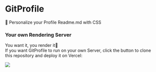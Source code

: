 # GitProfile
🎨 Personalize your Profile Readme.md with CSS


### Your own Rendering Server
You want it, you render it🎵 <br>
If you want GitProfile to run on your own Server, click the button to clone this repository and deploy it on Vercel:

[![](https://vercel.com/button)](https://vercel.com/new/clone?s=https%3A%2F%2Fgithub.com%2FMuvels%2FGitProfile&showOptionalTeamCreation=false)
